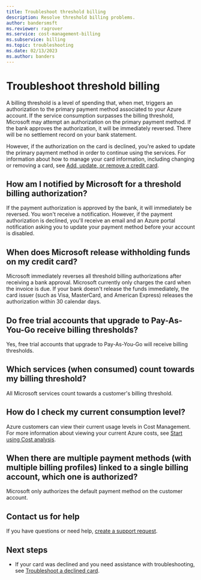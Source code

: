 ```yaml
---
title: Troubleshoot threshold billing
description: Resolve threshold billing problems.
author: bandersmsft
ms.reviewer: ragrover
ms.service: cost-management-billing
ms.subservice: billing
ms.topic: troubleshooting
ms.date: 02/13/2023
ms.author: banders
---
```


# Troubleshoot threshold billing

A billing threshold is a level of spending that, when met, triggers an authorization to the primary payment method associated to your Azure account. If the service consumption surpasses the billing threshold, Microsoft may attempt an authorization on the primary payment method. If the bank approves the authorization, it will be immediately reversed. There will be no settlement record on your bank statement.

However, if the authorization on the card is declined, you're asked to update the primary payment method in order to continue using the services. For information about how to manage your card information, including changing or removing a card, see [Add, update, or remove a credit card](../manage/change-credit-card.md).

## How am I notified by Microsoft for a threshold billing authorization?

If the payment authorization is approved by the bank, it will immediately be reversed. You won't receive a notification. However, if the payment authorization is declined, you'll receive an email and an Azure portal notification asking you to update your payment method before your account is disabled.

## When does Microsoft release withholding funds on my credit card?

Microsoft immediately reverses all threshold billing authorizations after receiving a bank approval. Microsoft currently only charges the card when the invoice is due. If your bank doesn't release the funds immediately, the card issuer (such as Visa, MasterCard, and American Express) releases the authorization within 30 calendar days.

## Do free trial accounts that upgrade to Pay-As-You-Go receive billing thresholds?

Yes, free trial accounts that upgrade to Pay-As-You-Go will receive billing thresholds.

## Which services (when consumed) count towards my billing threshold?

All Microsoft services count towards a customer's billing threshold.

## How do I check my current consumption level?

Azure customers can view their current usage levels in Cost Management. For more information about viewing your current Azure costs, see [Start using Cost analysis](../costs/quick-acm-cost-analysis.md).

## When there are multiple payment methods (with multiple billing profiles) linked to a single billing account, which one is authorized?

Microsoft only authorizes the default payment method on the customer account.

## Contact us for help

If you have questions or need help, [create a support request](https://portal.azure.com/#blade/Microsoft_Azure_Support/HelpAndSupportBlade/newsupportrequest).

## Next steps

- If your card was declined and you need assistance with troubleshooting, see [Troubleshoot a declined card](troubleshoot-declined-card.md).